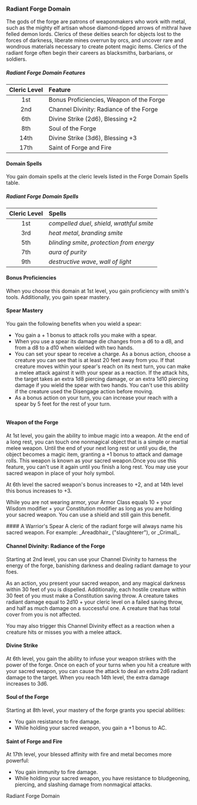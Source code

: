 ### Radiant Forge Domain
The gods of the forge are patrons of weaponmakers who work with metal, such as the mighty elf artisan whose diamond-tipped arrows of mithral have felled demon lords. Clerics of these deities search for objects lost to the forces of darkness, liberate mines overrun by orcs, and uncover rare and wondrous materials necessary to create potent magic items. Clerics of the radiant forge often begin their careers as blacksmiths, barbarians, or soldiers.

##### Radiant Forge Domain Features
| Cleric Level | Feature |
|:-----:|:-------------|
| 1st | Bonus Proficiencies, Weapon of the Forge |
| 2nd | Channel Divinity: Radiance of the Forge |
| 6th | Divine Strike (2d6), Blessing +2 |
| 8th | Soul of the Forge |
| 14th | Divine Strike (3d6), Blessing +3 |
| 17th | Saint of Forge and Fire |

#### Domain Spells
You gain domain spells at the cleric levels listed in the Forge Domain Spells table. 

##### Radiant Forge Domain Spells
| Cleric Level | Spells |
|:-----:|:-------------|
| 1st | _compelled duel_, _shield_, _wrathful smite_ |
| 3rd | _heat metal_, _branding smite_ |
| 5th | _blinding smite_, _protection from energy_ |
| 7th | _aura of purity_ |
| 9th | _destructive wave_, _wall of light_ |


#### Bonus Proficiencies
When you choose this domain at 1st level, you gain proficiency with smith's tools. Additionally, you gain spear mastery.

#### Spear Mastery
You gain the following benefits when you wield a spear:
* You gain a + 1 bonus to attack rolls you make with a spear.
* When you use a spear its damage die changes from a d6 to a d8, and from a d8 to a d10 when wielded with two hands.
* You can set your spear to receive a charge. As a bonus action, choose a creature you can see that is at least 20 feet away from you. If that creature moves within your spear's reach on its next turn, you can make a melee attack against it with your spear as a reaction. If the attack hits, the target takes an extra 1d8 piercing damage, or an extra 1d10 piercing damage if you wield the spear with two hands. You can't use this ability if the creature used the Disengage action before moving.
* As a bonus action on your turn, you can increase your reach with a spear by 5 feet for the rest of your turn.


```
```

#### Weapon of the Forge
At 1st level, you gain the ability to imbue magic into a weapon. At the end of a long rest, you can touch one nonmagical object that is a simple or martial melee weapon. Until the end of your next long rest or until you die, the object becomes a magic item, granting a +1 bonus to attack and damage rolls. This weapon is known as your sacred weapon.Once you use this feature, you can't use it again until you finish a long rest. You may use your sacred weapon in place of your holy symbol. 

At 6th level the sacred weapon's bonus increases to +2, and at 14th level this bonus increases to +3. 

While you are not wearing armor, your Armor Class equals 10 + your Wisdom modifier + your Constitution modifier as long as you are holding your sacred weapon. You can use a shield and still gain this benefit. 


<div style='margin-top:10px'></div>

<div class="descriptive">
#### A Warrior's Spear
A cleric of the radiant forge will always name his sacred weapon. For example: _Areadbhair_ ("slaughterer"), or _Crimall_.
</div>

<div style='margin-top:20px'></div>


#### Channel Divinity: Radiance of the Forge
Starting at 2nd level, you can use your Channel Divinity to harness the energy of the forge, banishing darkness and dealing radiant damage to your foes.

As an action, you present your sacred weapon, and any magical darkness within 30 feet of you is dispelled. Additionally, each hostile creature within 30 feet of you must make a Constitution saving throw. A creature takes radiant damage equal to 2d10 + your cleric level on a failed saving throw, and half as much damage on a successful one. A creature that has total cover from you is not affected.

You may also trigger this Channel Divinity effect as a reaction when a creature hits or misses you with a melee attack.  

#### Divine Strike
At 6th level, you gain the ability to infuse your weapon strikes with the power of the forge. Once on each of your turns when you hit a creature with your sacred weapon, you can cause the attack to deal an extra 2d6 radiant damage to the target. When you reach 14th level, the extra damage increases to 3d6.

#### Soul of the Forge
Starting at 8th level, your mastery of the forge grants you special abilities:

* You gain resistance to fire damage.
* While holding your sacred weapon, you gain a +1 bonus to AC.

#### Saint of Forge and Fire
At 17th level, your blessed affinity with fire and metal becomes more powerful:

* You gain immunity to fire damage.
* While holding your sacred weapon, you have resistance to bludgeoning, piercing, and slashing damage from nonmagical attacks.





<div class='footnote'>Radiant Forge Domain</div>


